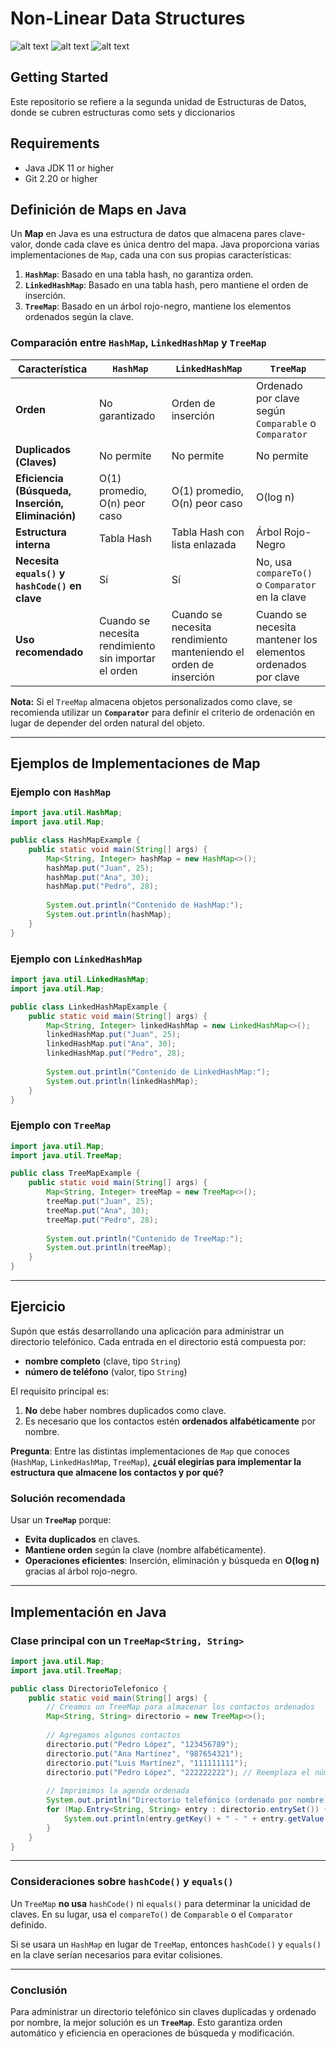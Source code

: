 # Non-Linear Data Structures 
![alt text](image-2.png)
![alt text](image-1.png)
![alt text](image.png)

## Getting Started

Este repositorio se refiere a la segunda unidad de Estructuras de Datos, donde se cubren estructuras como sets y diccionarios
## Requirements
- Java JDK 11 or higher
- Git 2.20 or higher


## Definición de Maps en Java

Un **Map** en Java es una estructura de datos que almacena pares clave-valor, donde cada clave es única dentro del mapa. Java proporciona varias implementaciones de `Map`, cada una con sus propias características:

1. **`HashMap`**: Basado en una tabla hash, no garantiza orden.
2. **`LinkedHashMap`**: Basado en una tabla hash, pero mantiene el orden de inserción.
3. **`TreeMap`**: Basado en un árbol rojo-negro, mantiene los elementos ordenados según la clave.

### Comparación entre `HashMap`, `LinkedHashMap` y `TreeMap`

| Característica      | `HashMap`          | `LinkedHashMap`      | `TreeMap`           |
|----------------------|-------------------|---------------------|---------------------|
| **Orden**           | No garantizado     | Orden de inserción  | Ordenado por clave según `Comparable` o `Comparator` |
| **Duplicados (Claves)** | No permite         | No permite         | No permite         |
| **Eficiencia (Búsqueda, Inserción, Eliminación)** | O(1) promedio, O(n) peor caso | O(1) promedio, O(n) peor caso | O(log n) |
| **Estructura interna** | Tabla Hash        | Tabla Hash con lista enlazada | Árbol Rojo-Negro |
| **Necesita `equals()` y `hashCode()` en clave** | Sí                 | Sí                 | No, usa `compareTo()` o `Comparator` en la clave |
| **Uso recomendado** | Cuando se necesita rendimiento sin importar el orden | Cuando se necesita rendimiento manteniendo el orden de inserción | Cuando se necesita mantener los elementos ordenados por clave |

**Nota:** Si el `TreeMap` almacena objetos personalizados como clave, se recomienda utilizar un **`Comparator`** para definir el criterio de ordenación en lugar de depender del orden natural del objeto.

---

## Ejemplos de Implementaciones de Map

### Ejemplo con `HashMap`
```java
import java.util.HashMap;
import java.util.Map;

public class HashMapExample {
    public static void main(String[] args) {
        Map<String, Integer> hashMap = new HashMap<>();
        hashMap.put("Juan", 25);
        hashMap.put("Ana", 30);
        hashMap.put("Pedro", 28);
        
        System.out.println("Contenido de HashMap:");
        System.out.println(hashMap);
    }
}
```

### Ejemplo con `LinkedHashMap`
```java
import java.util.LinkedHashMap;
import java.util.Map;

public class LinkedHashMapExample {
    public static void main(String[] args) {
        Map<String, Integer> linkedHashMap = new LinkedHashMap<>();
        linkedHashMap.put("Juan", 25);
        linkedHashMap.put("Ana", 30);
        linkedHashMap.put("Pedro", 28);
        
        System.out.println("Contenido de LinkedHashMap:");
        System.out.println(linkedHashMap);
    }
}
```

### Ejemplo con `TreeMap`
```java
import java.util.Map;
import java.util.TreeMap;

public class TreeMapExample {
    public static void main(String[] args) {
        Map<String, Integer> treeMap = new TreeMap<>();
        treeMap.put("Juan", 25);
        treeMap.put("Ana", 30);
        treeMap.put("Pedro", 28);
        
        System.out.println("Contenido de TreeMap:");
        System.out.println(treeMap);
    }
}
```

---

## Ejercicio

Supón que estás desarrollando una aplicación para administrar un directorio telefónico. Cada entrada en el directorio está compuesta por:
- **nombre completo** (clave, tipo `String`)
- **número de teléfono** (valor, tipo `String`)

El requisito principal es:
1. **No** debe haber nombres duplicados como clave.
2. Es necesario que los contactos estén **ordenados alfabéticamente** por nombre.

**Pregunta**: Entre las distintas implementaciones de `Map` que conoces (`HashMap`, `LinkedHashMap`, `TreeMap`), **¿cuál elegirías para implementar la estructura que almacene los contactos y por qué?**

### Solución recomendada

Usar un **`TreeMap`** porque:
- **Evita duplicados** en claves.
- **Mantiene orden** según la clave (nombre alfabéticamente).
- **Operaciones eficientes**: Inserción, eliminación y búsqueda en **O(log n)** gracias al árbol rojo-negro.

---

## Implementación en Java

### Clase principal con un `TreeMap<String, String>`

```java
import java.util.Map;
import java.util.TreeMap;

public class DirectorioTelefonico {
    public static void main(String[] args) {
        // Creamos un TreeMap para almacenar los contactos ordenados
        Map<String, String> directorio = new TreeMap<>();
        
        // Agregamos algunos contactos
        directorio.put("Pedro López", "123456789");
        directorio.put("Ana Martínez", "987654321");
        directorio.put("Luis Martínez", "111111111");
        directorio.put("Pedro López", "222222222"); // Reemplaza el número anterior
        
        // Imprimimos la agenda ordenada
        System.out.println("Directorio telefónico (ordenado por nombre):");
        for (Map.Entry<String, String> entry : directorio.entrySet()) {
            System.out.println(entry.getKey() + " - " + entry.getValue());
        }
    }
}
```

---

### Consideraciones sobre `hashCode()` y `equals()`

Un `TreeMap` **no usa** `hashCode()` ni `equals()` para determinar la unicidad de claves. En su lugar, usa el `compareTo()` de `Comparable` o el `Comparator` definido.

Si se usara un `HashMap` en lugar de `TreeMap`, entonces `hashCode()` y `equals()` en la clave serían necesarios para evitar colisiones.

---

### Conclusión
Para administrar un directorio telefónico sin claves duplicadas y ordenado por nombre, la mejor solución es un **`TreeMap`**. Esto garantiza orden automático y eficiencia en operaciones de búsqueda y modificación.

